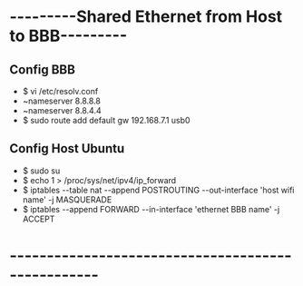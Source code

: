 # ---------Shared Ethernet from Host to BBB---------
## Config BBB
- $ vi /etc/resolv.conf
- ~nameserver 8.8.8.8
- ~nameserver 8.8.4.4
- $ sudo route add default gw 192.168.7.1 usb0
## Config Host Ubuntu
- $ sudo su
- $ echo 1 > /proc/sys/net/ipv4/ip_forward
- $ iptables --table nat --append POSTROUTING --out-interface 'host wifi name' -j MASQUERADE
- $ iptables --append FORWARD --in-interface 'ethernet BBB name' -j ACCEPT
# --------------------------------------------------
